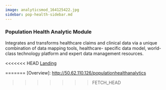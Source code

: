```yaml
---
image: analyticsmod_164125422.jpg
sidebar: pop-health-sidebar.md
---
```


### Population Health Analytic Module

Integrates and transforms healthcare claims and clinical data via a unique combination of data mapping tools, healthcare- specific data model, world-class technology platform and expert data management resources.


<<<<<<< HEAD
[Landing]

[Landing]: http://50.62.110.126/populationhealthanalytics
=======
[Overview]: http://50.62.110.126/populationhealthanalytics
>>>>>>> FETCH_HEAD
